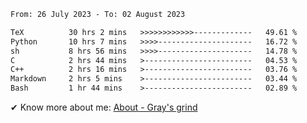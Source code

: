 <!--START_SECTION:waka-->

```txt
From: 26 July 2023 - To: 02 August 2023

TeX          30 hrs 2 mins   >>>>>>>>>>>>-------------   49.61 %
Python       10 hrs 7 mins   >>>>---------------------   16.72 %
sh           8 hrs 56 mins   >>>>---------------------   14.78 %
C            2 hrs 44 mins   >------------------------   04.53 %
C++          2 hrs 16 mins   >------------------------   03.76 %
Markdown     2 hrs 5 mins    >------------------------   03.44 %
Bash         1 hr 44 mins    >------------------------   02.89 %
```

<!--END_SECTION:waka-->

<!-- [![grayxu's github stats](https://github-readme-stats.vercel.app/api?username=grayxu&count_private=true&show_icons=true)](https://github.com/grayxu) -->

✔ Know more about me: [About - Gray's grind](https://www.grayxu.cn/)
